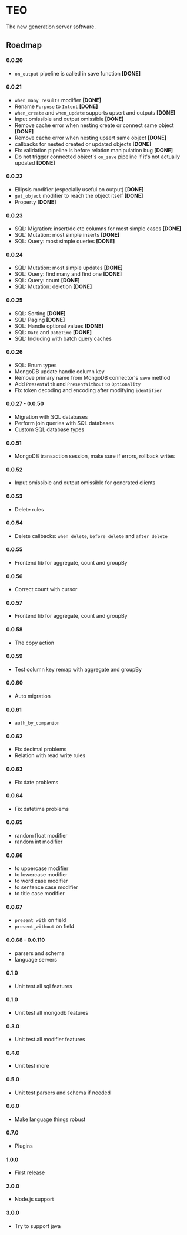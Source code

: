 TEO
===
The new generation server software.

## Roadmap

#### 0.0.20
- `on_output` pipeline is called in save function **[DONE]**

#### 0.0.21
- `when_many_results` modifier **[DONE]**
- Rename `Purpose` to `Intent` **[DONE]**
- `when_create` and `when_update` supports upsert and outputs **[DONE]**
- Input omissible and output omissible **[DONE]**
- Remove cache error when nesting create or connect same object **[DONE]**
- Remove cache error when nesting upsert same object **[DONE]**
- callbacks for nested created or updated objects **[DONE]**
- Fix validation pipeline is before relation manipulation bug **[DONE]**
- Do not trigger connected object's `on_save` pipeline if it's not actually updated **[DONE]**

#### 0.0.22
- Ellipsis modifier (especially useful on output) **[DONE]**
- `get_object` modifier to reach the object itself **[DONE]**
- Property **[DONE]**

#### 0.0.23
- SQL: Migration: insert/delete columns for most simple cases **[DONE]**
- SQL: Mutation: most simple inserts **[DONE]**
- SQL: Query: most simple queries **[DONE]**

#### 0.0.24
- SQL: Mutation: most simple updates **[DONE]**
- SQL: Query: find many and find one **[DONE]**
- SQL: Query: count **[DONE]**
- SQL: Mutation: deletion **[DONE]**

#### 0.0.25
- SQL: Sorting **[DONE]**
- SQL: Paging **[DONE]**
- SQL: Handle optional values **[DONE]**
- SQL: `Date` and `DateTime` **[DONE]**
- SQL: Including with batch query caches

#### 0.0.26
- SQL: Enum types
- MongoDB update handle column key
- Remove primary name from MongoDB connector's `save` method
- Add `PresentWith` and `PresentWithout` to `Optionality` 
- Fix token decoding and encoding after modifying `identifier`

#### 0.0.27 - 0.0.50
- Migration with SQL databases
- Perform join queries with SQL databases
- Custom SQL database types

#### 0.0.51
- MongoDB transaction session, make sure if errors, rollback writes

#### 0.0.52
- Input omissible and output omissible for generated clients

#### 0.0.53
- Delete rules

#### 0.0.54
- Delete callbacks: `when_delete`, `before_delete` and `after_delete`

#### 0.0.55
- Frontend lib for aggregate, count and groupBy

#### 0.0.56
- Correct count with cursor

#### 0.0.57
- Frontend lib for aggregate, count and groupBy

#### 0.0.58
- The copy action

#### 0.0.59
- Test column key remap with aggregate and groupBy

#### 0.0.60
- Auto migration

#### 0.0.61
- `auth_by_companion`

#### 0.0.62
- Fix decimal problems
- Relation with read write rules

#### 0.0.63
- Fix date problems

#### 0.0.64
- Fix datetime problems

#### 0.0.65
- random float modifier
- random int modifier

#### 0.0.66
- to uppercase modifier
- to lowercase modifier
- to word case modifier
- to sentence case modifier
- to title case modifier

#### 0.0.67
- `present_with` on field
- `present_without` on field

#### 0.0.68 - 0.0.110
- parsers and schema
- language servers

#### 0.1.0
- Unit test all sql features

#### 0.1.0
- Unit test all mongodb features

#### 0.3.0
- Unit test all modifier features

#### 0.4.0
- Unit test more

#### 0.5.0
- Unit test parsers and schema if needed

#### 0.6.0
- Make language things robust

#### 0.7.0
- Plugins

#### 1.0.0
- First release

#### 2.0.0
- Node.js support

#### 3.0.0
- Try to support java
